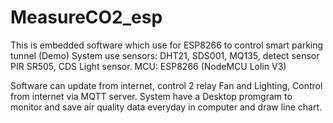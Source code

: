 # MeasureCO2_esp

This is embedded software which use for ESP8266 to control smart parking tunnel (Demo)
System use sensors: DHT21, SDS001, MQ135, detect sensor PIR SR505, CDS Light sensor.
MCU: ESP8266 (NodeMCU Lolin V3)

Software can update from internet, control 2 relay Fan and Lighting, Control from internet via MQTT server. 
System have a Desktop promgram to monitor and save air quality data everyday in computer and draw line chart.

